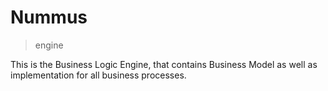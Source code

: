 # Nummus

> engine

This is the Business Logic Engine, that contains Business Model as well as implementation for all business processes.
